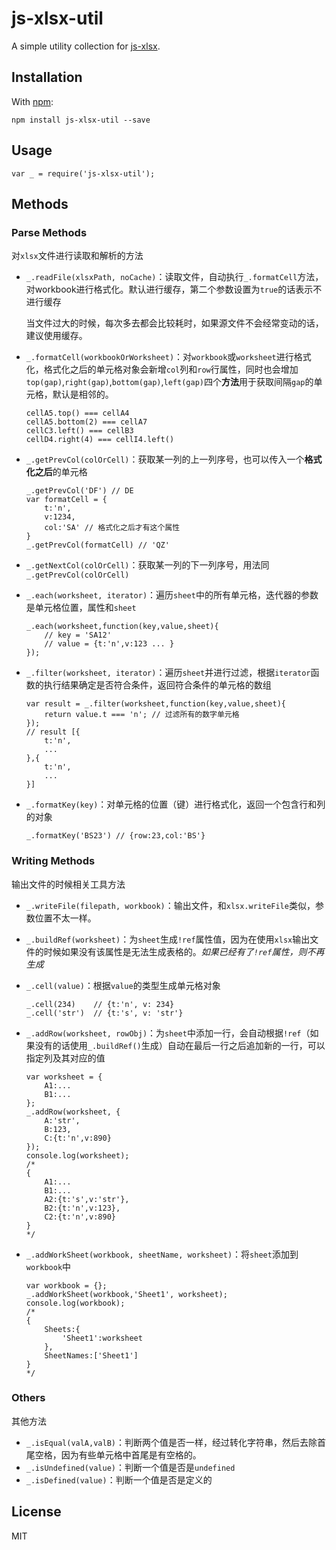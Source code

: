 # js-xlsx-util
A simple utility collection for [js-xlsx](https://github.com/SheetJS/js-xlsx).

## Installation
With [npm](https://www.npmjs.com/package/js-xlsx-util):

```
npm install js-xlsx-util --save
```

## Usage

```
var _ = require('js-xlsx-util');
```
## Methods
### Parse Methods
对`xlsx`文件进行读取和解析的方法

- `_.readFile(xlsxPath, noCache)`：读取文件，自动执行`_.formatCell`方法，对workbook进行格式化。默认进行缓存，第二个参数设置为`true`的话表示不进行缓存

	当文件过大的时候，每次多去都会比较耗时，如果源文件不会经常变动的话，建议使用缓存。
- `_.formatCell(workbookOrWorksheet)`：对`workbook`或`worksheet`进行格式化，格式化之后的单元格对象会新增`col`列和`row`行属性，同时也会增加`top(gap)`,`right(gap)`,`bottom(gap)`,`left(gap)`四个**方法**用于获取间隔`gap`的单元格，默认是相邻的。

	```
	cellA5.top() === cellA4
	cellA5.bottom(2) === cellA7
	cellC3.left() === cellB3
	cellD4.right(4) === cellI4.left()
	```
- `_.getPrevCol(colOrCell)`：获取某一列的上一列序号，也可以传入一个**格式化之后**的单元格

	```
	_.getPrevCol('DF') // DE
	var formatCell = {
		t:'n',
		v:1234,
		col:'SA' // 格式化之后才有这个属性
	}
	_.getPrevCol(formatCell) // 'QZ'
	```
- `_.getNextCol(colOrCell)`：获取某一列的下一列序号，用法同`_.getPrevCol(colOrCell)`
- `_.each(worksheet, iterator)`：遍历`sheet`中的所有单元格，迭代器的参数是单元格位置，属性和`sheet`

	```
	_.each(worksheet,function(key,value,sheet){
		// key = 'SA12'
		// value = {t:'n',v:123 ... }
	});
	```
- `_.filter(worksheet, iterator)`：遍历`sheet`并进行过滤，根据`iterator`函数的执行结果确定是否符合条件，返回符合条件的单元格的数组

	```
	var result = _.filter(worksheet,function(key,value,sheet){
		return value.t === 'n'; // 过滤所有的数字单元格
	});
	// result [{
		t:'n',
		...
	},{
		t:'n',
		...
	}]
	```
- `_.formatKey(key)`：对单元格的位置（键）进行格式化，返回一个包含行和列的对象

	```
	_.formatKey('BS23') // {row:23,col:'BS'}
	```

### Writing Methods
输出文件的时候相关工具方法

- `_.writeFile(filepath, workbook)`：输出文件，和`xlsx.writeFile`类似，参数位置不太一样。
- `_.buildRef(worksheet)`：为`sheet`生成`!ref`属性值，因为在使用`xlsx`输出文件的时候如果没有该属性是无法生成表格的。*如果已经有了`!ref`属性，则不再生成*
- `_.cell(value)`：根据`value`的类型生成单元格对象

	```
	_.cell(234)    // {t:'n', v: 234}
	_.cell('str')  // {t:'s', v: 'str'} 
 	```
- `_.addRow(worksheet, rowObj)`：为`sheet`中添加一行，会自动根据`!ref`（如果没有的话使用`_.buildRef()`生成）自动在最后一行之后追加新的一行，可以指定列及其对应的值

	```
	var worksheet = {
		A1:...
		B1:...
	};
	_.addRow(worksheet, {
		A:'str',
		B:123,
		C:{t:'n',v:890}
	});
	console.log(worksheet); 
	/*
	{
		A1:...
		B1:...
		A2:{t:'s',v:'str'},
		B2:{t:'n',v:123},
		C2:{t:'n',v:890}
	}
	*/
	```
- `_.addWorkSheet(workbook, sheetName, worksheet)`：将`sheet`添加到`workbook`中

	```
	var workbook = {};
	_.addWorkSheet(workbook,'Sheet1', worksheet);
	console.log(workbook);
	/*
	{
		Sheets:{
			'Sheet1':worksheet
		},
		SheetNames:['Sheet1']
	}
	*/
	```
### Others
其他方法

- `_.isEqual(valA,valB)`：判断两个值是否一样，经过转化字符串，然后去除首尾空格，因为有些单元格中首尾是有空格的。
- `_.isUndefined(value)`：判断一个值是否是`undefined`
- `_.isDefined(value)`：判断一个值是否是定义的

## License
MIT